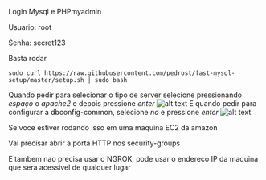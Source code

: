 Login Mysql e PHPmyadmin

Usuario: root

Senha: secret123


Basta rodar 

```
sudo curl https://raw.githubusercontent.com/pedrost/fast-mysql-setup/master/setup.sh | sudo bash
```


Quando pedir para selecionar o tipo de server selecione pressionando *espaço* o *apache2* e depois pressione *enter*
![alt text](https://i.imgur.com/H3s8DRK.png "Config phpmyadmin")
E quando pedir para configurar a dbconfig-common, selecione *no* e pressione *enter*
![alt text](https://i.imgur.com/eoeULJC.png "Config phpmyadmin")


Se voce estiver rodando isso em uma maquina EC2 da amazon

Vai precisar abrir a porta HTTP nos security-groups

E tambem nao precisa usar o NGROK, pode usar o endereco IP da maquina que sera acessivel de qualquer lugar

